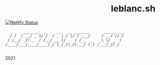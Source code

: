 
&nbsp;&nbsp;&nbsp;&nbsp;&nbsp;&nbsp;&nbsp;&nbsp;&nbsp;&nbsp;&nbsp;&nbsp;&nbsp;&nbsp;&nbsp;&nbsp;&nbsp;&nbsp;&nbsp;&nbsp;&nbsp;&nbsp;&nbsp;&nbsp;&nbsp;&nbsp;&nbsp;&nbsp;&nbsp;&nbsp;&nbsp;&nbsp;&nbsp;&nbsp;&nbsp;&nbsp;&nbsp;&nbsp;&nbsp;&nbsp;&nbsp;&nbsp;&nbsp;&nbsp;&nbsp;&nbsp;&nbsp;&nbsp;&nbsp;&nbsp; leblanc.sh
================

[![Netlify Status](https://api.netlify.com/api/v1/badges/e8af8f0b-4f8d-4bc4-9120-62338eedbaca/deploy-status)](https://app.netlify.com/sites/condescending-joliot-9af0aa/deploys)



```
   __   _______  __   ___   _  _______      ______ __
  / /  / __/ _ )/ /  / _ | / |/ / ___/     / __/ // /
 / /__/ _// _  / /__/ __ |/    / /__  _   _\ \/ _  /
/____/___/____/____/_/ |_/_/|_/\___/ (_) /___/_//_/  


  ```
 2021
